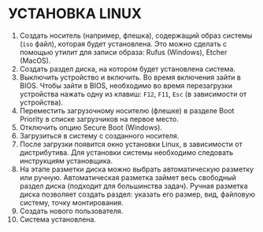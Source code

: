 # УСТАНОВКА LINUX

1. Создать носитель (например, флешка), содержащий образ системы (`iso` файл), которая будет установлена. Это можно сделать с помощью утилит для записи образа: Rufus (Windows), Etcher (MacOS).
2. Создать раздел диска, на котором будет установлена система.
3. Выключить устройство и включить. Во время включения зайти в BIOS. Чтобы зайти в BIOS, необходимо во время перезагрузки устройства нажать одну из клавиш: `F12`, `F11`, `Esc` (в зависимости от устройства).
4. Переместить загрузочному носителю (флешке) в разделе Boot Priority в списке загрузчиков на первое место.
5. Отключить опцию Secure Boot (Windows).
6. Загрузиться в систему с созданного носителя.
7. После загрузки появится окно установки Linux, в зависимости от дистрибутива. Для установки системы необходимо следовать инструкциям установщика.
8. На этапе разметки диска можно выбрать автоматическую разметку или ручную. Автоматическая разметка займет весь свободный раздел диска (подходит для большинства задач). Ручная разметка диска позволяет создать раздел: указать его размер, вид, файловую систему, точку монтирования.
9. Создать нового пользователя.
10. Система установлена.